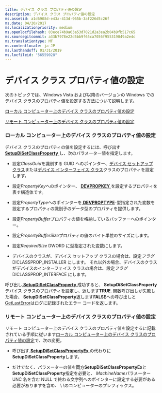 ```yaml
---
title: デバイス クラス プロパティ値の設定
description: デバイス クラス プロパティ値の設定
ms.assetid: a1d6908d-e43a-413d-965b-3af226d5c26f
ms.date: 04/20/2017
ms.localizationpriority: medium
ms.openlocfilehash: 03ece74b9a63a53d7021d2a3ea2b04b9fb517c65
ms.sourcegitcommit: a33b7978e22d5bb9f65ca7056f955319049a2e4c
ms.translationtype: MT
ms.contentlocale: ja-JP
ms.lasthandoff: 01/31/2019
ms.locfileid: "56559028"
---
```

# <a name="setting-a-device-class-property-value"></a>デバイス クラス プロパティ値の設定


次のトピックでは、Windows Vista および以降のバージョンの Windows でのデバイス クラスのプロパティ値を設定する方法について説明します。

[ローカル コンピューター上のデバイス クラスのプロパティ値の設定](#setting-a-device-class-property-value-on-a-local-computer)

[リモート コンピューター上のデバイス クラスのプロパティ値の設定](#setting-a-device-class-property-value-on-a-remote-computer)

### <a href="" id="setting-a-device-class-property-value-on-a-local-computer"></a> ローカル コンピューター上のデバイス クラスのプロパティ値の設定

デバイス クラスのプロパティの値を設定するには、呼び出す[ **SetupDiSetClassProperty** ](https://msdn.microsoft.com/library/windows/hardware/ff552128)し、次のパラメーター値を指定します。

-   設定*ClassGuid*を識別する GUID へのポインター、[デバイス セットアップ クラス](device-setup-classes.md)または[デバイス インターフェイス クラス](device-interface-classes.md)クラスのプロパティを設定します。

-   設定*PropertyKey*へのポインター、 [ **DEVPROPKEY** ](https://msdn.microsoft.com/library/windows/hardware/ff543544)を設定するプロパティを表す構造体です。

-   設定*PropertyType*へのポインターを[ **DEVPROPTYPE**](https://msdn.microsoft.com/library/windows/hardware/ff543546)-型指定された変数を設定するプロパティの識別子のデータ型のプロパティを提供します。

-   設定*PropertyBuffer*プロパティの値を格納しているバッファーへのポインター。

-   設定*PropertyBufferSize*プロパティの値のバイト単位のサイズにします。

-   設定*RequiredSize* DWORD に型指定された変数にします。

-   デバイスのクラスが、デバイス セットアップ クラスの場合は、設定*フラグ*DICLASSPROP_INSTALLER にします。 それ以外の場合、デバイスのクラスがデバイスのインターフェイス クラスの場合は、設定*フラグ*DICLASSPROP_INTERFACE にします。

呼び出し[ **SetupDiSetClassProperty** ](https://msdn.microsoft.com/library/windows/hardware/ff552128)成功すると、 **SetupDiSetClassProperty**デバイス クラスのプロパティを設定し、返します**TRUE**. 関数呼び出しが失敗した場合、 **SetupDiSetClassProperty**返します**FALSE**への呼び出しと[GetLastError](https://go.microsoft.com/fwlink/p/?linkid=169416)はログに記録されたエラー コードを返します。

### <a href="" id="setting-a-device-class-property-value-on-a-remote-computer"></a> リモート コンピューター上のデバイス クラスのプロパティ値の設定

リモート コンピューター上のデバイス クラスのプロパティ値を設定するに記載されている手順に従います[ローカル コンピューター上のデバイス クラスのプロパティ値の設定](#setting-a-device-class-property-value-on-a-local-computer)で、次の変更。

-   呼び出す[ **SetupDiSetClassPropertyEx** ](https://msdn.microsoft.com/library/windows/hardware/ff552132)の代わりに**SetupDiSetClassProperty**します。

-   だけでなく、パラメーターの値を両方**SetupDiSetClassPropertyEx**と**SetupDiSetClassProperty**指定を必要と、 *MachineName*パラメーターUNC 名を含む NULL で終わる文字列へのポインターに設定する必要がある必要がありますを含め、 \\ \\のコンピューターのプレフィックス。

 

 





